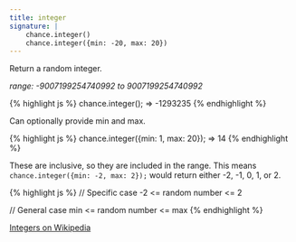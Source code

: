 ```yaml
---
title: integer
signature: |
    chance.integer()
    chance.integer({min: -20, max: 20})
---
```


Return a random integer.

_range: -9007199254740992 to 9007199254740992_

{% highlight js %}
  chance.integer();
  => -1293235
{% endhighlight %}

Can optionally provide min and max.

{% highlight js %}
chance.integer({min: 1, max: 20});
=> 14
{% endhighlight %}


These are inclusive, so they are included in the range. This means
```chance.integer({min: -2, max: 2});``` would return either -2, -1, 0, 1, or 2.

{% highlight js %}
// Specific case
-2 <= random number <= 2

// General case
min <= random number <= max
{% endhighlight %}

[Integers on Wikipedia][integer]

[integer]: https://en.wikipedia.org/wiki/Integers
